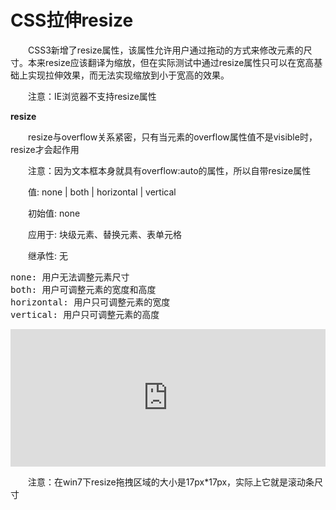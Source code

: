 # CSS拉伸resize

&emsp;&emsp;CSS3新增了resize属性，该属性允许用户通过拖动的方式来修改元素的尺寸。本来resize应该翻译为缩放，但在实际测试中通过resize属性只可以在宽高基础上实现拉伸效果，而无法实现缩放到小于宽高的效果。

&emsp;&emsp;注意：IE浏览器不支持resize属性

**resize**

&emsp;&emsp;resize与overflow关系紧密，只有当元素的overflow属性值不是visible时，resize才会起作用

&emsp;&emsp;注意：因为文本框本身就具有overflow:auto的属性，所以自带resize属性

&emsp;&emsp;值: none | both | horizontal | vertical

&emsp;&emsp;初始值: none

&emsp;&emsp;应用于: 块级元素、替换元素、表单元格

&emsp;&emsp;继承性: 无

<div>
<pre>none: 用户无法调整元素尺寸
both: 用户可调整元素的宽度和高度
horizontal: 用户只可调整元素的宽度
vertical: 用户只可调整元素的高度</pre>
</div>

<iframe style="width: 100%; height: 220px;" src="https://demo.xiaohuochai.site/css/resize/r1.html" frameborder="0" width="320" height="240"></iframe>

&emsp;&emsp;注意：在win7下resize拖拽区域的大小是17px*17px，实际上它就是滚动条尺寸